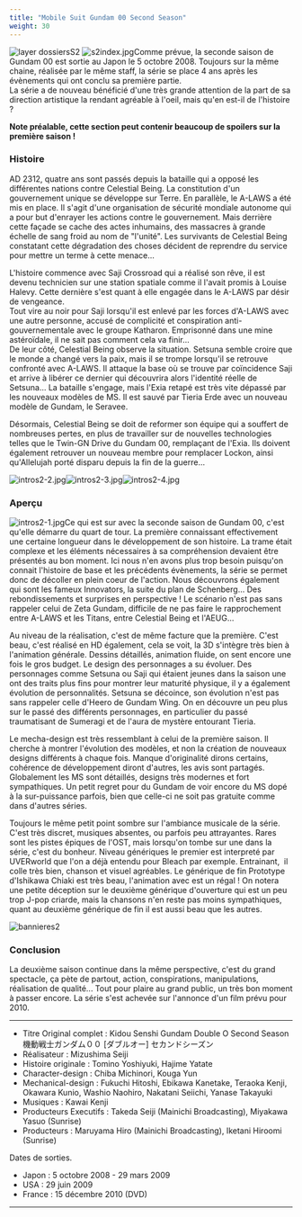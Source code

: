```yaml
---
title: "Mobile Suit Gundam 00 Second Season"
weight: 30
---
```


![layer dossiersS2](/images/stories/saga/gundam00/layer_dossiersS2.jpg)
![s2index.jpg](/images/stories/saga/gundam00/S2index.jpg "s2index.jpg")Comme prévue, la seconde saison de Gundam 00 est sortie au Japon le 5 octobre 2008. Toujours sur la même chaine, réalisée par le même staff, la série se place 4 ans après les évènements qui ont conclu sa première partie.  
La série a de nouveau bénéficié d'une très grande attention de la part de sa direction artistique la rendant agréable à l'oeil, mais qu'en est-il de l'histoire ?


**Note préalable, cette section peut contenir beaucoup de spoilers sur la première saison !**



### Histoire


AD 2312, quatre ans sont passés depuis la bataille qui a opposé les différentes nations contre Celestial Being. La constitution d'un gouvernement unique se développe sur Terre. En parallèle, le A-LAWS a été mis en place. Il s'agit d'une organisation de sécurité mondiale autonome qui a pour but d'enrayer les actions contre le gouvernement. Mais derrière cette façade se cache des actes inhumains, des massacres à grande échelle de sang froid au nom de "l'unité". Les survivants de Celestial Being constatant cette dégradation des choses décident de reprendre du service pour mettre un terme à cette menace...


L'histoire commence avec Saji Crossroad qui a réalisé son rêve, il est devenu technicien sur une station spatiale comme il l'avait promis à Louise Halevy. Cette dernière s'est quant à elle engagée dans le A-LAWS par désir de vengeance.   
Tout vire au noir pour Saji lorsqu'il est enlevé par les forces d'A-LAWS avec une autre personne, accusé de complicité et conspiration anti-gouvernementale avec le groupe Katharon. Emprisonné dans une mine astéroïdale, il ne sait pas comment cela va finir...   
De leur côté, Celestial Being observe la situation. Setsuna semble croire que le monde a changé vers la paix, mais il se trompe lorsqu'il se retrouve confronté avec A-LAWS. Il attaque la base où se trouve par coïncidence Saji et arrive à libérer ce dernier qui découvrira alors l'identité réelle de Setsuna... La bataille s'engage, mais l'Exia retapé est très vite dépassé par les nouveaux modèles de MS. Il est sauvé par Tieria Erde avec un nouveau modèle de Gundam, le Seravee.


Désormais, Celestial Being se doit de reformer son équipe qui a souffert de nombreuses pertes, en plus de travailler sur de nouvelles technologies telles que le Twin-GN Drive du Gundam 00, remplaçant de l'Exia. Ils doivent également retrouver un nouveau membre pour remplacer Lockon, ainsi qu'Allelujah porté disparu depuis la fin de la guerre...


![intros2-2.jpg](/images/stories/saga/gundam00/intros2-2.jpg "Exia en piteux état.")![intros2-3.jpg](/images/stories/saga/gundam00/intros2-3.jpg "Feldt a bien muri.")![intros2-4.jpg](/images/stories/saga/gundam00/intros2-4.jpg "Double 0 Gundam.")
### Aperçu


![intros2-1.jpg](/images/stories/saga/gundam00/introS2-1.jpg "intros2-1.jpg")Ce qui est sur avec la seconde saison de Gundam 00, c'est qu'elle démarre du quart de tour. La première connaissant effectivement une certaine longueur dans le développement de son histoire. La trame était complexe et les éléments nécessaires à sa compréhension devaient être présentés au bon moment. Ici nous n'en avons plus trop besoin puisqu'on connait l'histoire de base et les précédents évènements, la série se permet donc de décoller en plein coeur de l'action. Nous découvrons également qui sont les fameux Innovators, la suite du plan de Schenberg... Des rebondissements et surprises en perspective ! Le scénario n'est pas sans rappeler celui de Zeta Gundam, difficile de ne pas faire le rapprochement entre A-LAWS et les Titans, entre Celestial Being et l'AEUG...


Au niveau de la réalisation, c'est de même facture que la première. C'est beau, c'est réalisé en HD également, cela se voit, la 3D s'intègre très bien à l'animation générale. Dessins détaillés, animation fluide, on sent encore une fois le gros budget. Le design des personnages a su évoluer. Des personnages comme Setsuna ou Saji qui étaient jeunes dans la saison une ont des traits plus fins pour montrer leur maturité physique, il y a également évolution de personnalités. Setsuna se décoince, son évolution n'est pas sans rappeler celle d'Heero de Gundam Wing. On en découvre un peu plus sur le passé des différents personnages, en particulier du passé traumatisant de Sumeragi et de l'aura de mystère entourant Tieria.


Le mecha-design est très ressemblant à celui de la première saison. Il cherche à montrer l'évolution des modèles, et non la création de nouveaux designs différents à chaque fois. Manque d'originalité dirons certains, cohérence de développement diront d'autres, les avis sont partagés. Globalement les MS sont détaillés, designs très modernes et fort sympathiques. Un petit regret pour du Gundam de voir encore du MS dopé à la sur-puissance parfois, bien que celle-ci ne soit pas gratuite comme dans d'autres séries.


Toujours le même petit point sombre sur l'ambiance musicale de la série. C'est très discret, musiques absentes, ou parfois peu attrayantes. Rares sont les pistes épiques de l'OST, mais lorsqu'on tombe sur une dans la série, c'est du bonheur. Niveau génériques le premier est interpreté par UVERworld que l'on a déjà entendu pour Bleach par exemple. Entrainant,  il colle très bien, chanson et visuel agréables. Le générique de fin Prototype d'Ishikawa Chiaki est très beau, l'animation avec est un régal ! On notera une petite déception sur le deuxième générique d'ouverture qui est un peu trop J-pop criarde, mais la chansons n'en reste pas moins sympathiques, quant au deuxième générique de fin il est aussi beau que les autres.


![bannieres2](/images/stories/saga/gundam00/bannieres2.jpg)
### Conclusion


La deuxième saison continue dans la même perspective, c'est du grand spectacle, ça pète de partout, action, conspirations, manipulations, réalisation de qualité... Tout pour plaire au grand public, un très bon moment à passer encore. La série s'est achevée sur l'annonce d'un film prévu pour 2010.




---


* Titre Original complet : Kidou Senshi Gundam Double O Second Season  
機動戦士ガンダム００ [ダブルオー] セカンドシーズン
* Réalisateur : Mizushima Seiji
* Histoire originale : Tomino Yoshiyuki, Hajime Yatate
* Character-design : Chiba Michinori, Kouga Yun
* Mechanical-design : Fukuchi Hitoshi, Ebikawa Kanetake, Teraoka Kenji, Okawara Kunio, Washio Naohiro, Nakatani Seiichi, Yanase Takayuki
* Musiques : Kawai Kenji
* Producteurs Executifs : Takeda Seiji (Mainichi Broadcasting), Miyakawa Yasuo (Sunrise)
* Producteurs : Maruyama Hiro (Mainichi Broadcasting), Iketani Hiroomi (Sunrise)


Dates de sorties.


* Japon : 5 octobre 2008 - 29 mars 2009
* USA : 29 juin 2009
* France : 15 décembre 2010 (DVD)




---


 
 

